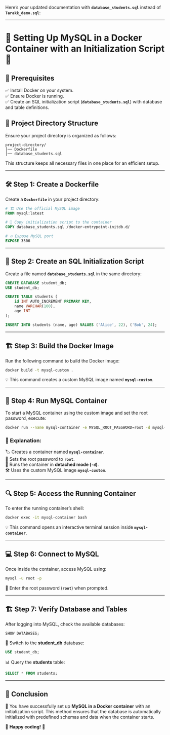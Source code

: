 Here’s your updated documentation with **`database_students.sql`** instead of **`Tarakk_demo.sql`**:  

---

# 🐬 Setting Up MySQL in a Docker Container with an Initialization Script 🚀  

## 📌 Prerequisites  
✅ Install Docker on your system.  
✅ Ensure Docker is running.  
✅ Create an SQL initialization script (**`database_students.sql`**) with database and table definitions.  

## 📂 Project Directory Structure  
Ensure your project directory is organized as follows:  

```
project-directory/
│── Dockerfile
│── database_students.sql
```
This structure keeps all necessary files in one place for an efficient setup.  

---

## 🛠 Step 1: Create a Dockerfile  
Create a **`Dockerfile`** in your project directory:  

```dockerfile
# 🏗 Use the official MySQL image
FROM mysql:latest

# 📂 Copy initialization script to the container
COPY database_students.sql /docker-entrypoint-initdb.d/

# 🔥 Expose MySQL port
EXPOSE 3306
```

---

## 📜 Step 2: Create an SQL Initialization Script  
Create a file named **`database_students.sql`** in the same directory:  

```sql
CREATE DATABASE student_db;
USE student_db;

CREATE TABLE students (
    id INT AUTO_INCREMENT PRIMARY KEY,
    name VARCHAR(100),
    age INT
);

INSERT INTO students (name, age) VALUES ('Alice', 22), ('Bob', 24);
```

---

## 🏗 Step 3: Build the Docker Image  
Run the following command to build the Docker image:  

```bash
docker build -t mysql-custom .
```
💡 This command creates a custom MySQL image named **`mysql-custom`**.  

---

## 🚀 Step 4: Run MySQL Container  
To start a MySQL container using the custom image and set the root password, execute:  

```bash
docker run --name mysql-container -e MYSQL_ROOT_PASSWORD=root -d mysql-custom
```

### 🧐 Explanation:  
🏷 Creates a container named **`mysql-container`**.  
🔐 Sets the root password to **`root`**.  
🏃 Runs the container in **detached mode (`-d`)**.  
🛠 Uses the custom MySQL image **`mysql-custom`**.  

---

## 🔍 Step 5: Access the Running Container  
To enter the running container’s shell:  

```bash
docker exec -it mysql-container bash
```
💡 This command opens an interactive terminal session inside **`mysql-container`**.  

---

## 💻 Step 6: Connect to MySQL  
Once inside the container, access MySQL using:  

```bash
mysql -u root -p
```
🔑 Enter the root password (**`root`**) when prompted.  

---

## 🏗 Step 7: Verify Database and Tables  
After logging into MySQL, check the available databases:  

```sql
SHOW DATABASES;
```

🔄 Switch to the **student_db** database:  

```sql
USE student_db;
```

📊 Query the **students** table:  

```sql
SELECT * FROM students;
```

---

## 🎉 Conclusion  
🎯 You have successfully set up **MySQL in a Docker container** with an initialization script. This method ensures that the database is automatically initialized with predefined schemas and data when the container starts.  

🚀 **Happy coding!** 🎨
